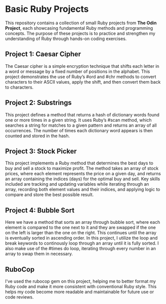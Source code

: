 # Basic Ruby Projects
This repository contains a collection of small Ruby projects from **The Odin Project**, each showcasing fundamental Ruby methods and programming concepts. The purpose of these projects is to practice and strengthen my understanding of Ruby through hands-on coding exercises.

## Project 1: Caesar Cipher
The Caesar cipher is a simple encryption technique that shifts each letter in a word or message by a fixed number of positions in the alphabet. This project demonstrates the use of Ruby’s #ord and #chr methods to convert characters to their ASCII values, apply the shift, and then convert them back to characters.

## Project 2: Substrings
This project defines a method that returns a hash of dictionary words found one or more times in a given string. It uses Ruby’s #scan method, which searches a string for matches to a given pattern and returns an array of all occurrences. The number of times each dictionary word appears is then counted and stored in the hash.

## Project 3: Stock Picker
This project implements a Ruby method that determines the best days to buy and sell a stock to maximize profit. The method takes an array of stock prices, where each element represents the price on a given day, and returns an array containing the indices (days) for the optimal buy and sell. Key skills included are tracking and updating variables while iterating through an array, recording both element values and their indices, and applying logic to compare and store the best possible result.

## Project 4: Bubble Sort
Here we have a method that sorts an array through bubble sort, where each element is compared to the one next to it and they are swapped if the one on the left is larger than the one on the right. This continues until the array is eventually sorted in ascending order. In this project, I utilize the loop and break keywords to continously loop through an array until it is fully sorted. I also make use of the #times do loop, iterating through every number in an array to swap them in necessary.

## RuboCop
I've used the rubocop gem on this project, helping me to better format my Ruby code and make it more consistent with conventional Ruby style. This helps my code become more readable and maintainable for future use or code reviews.